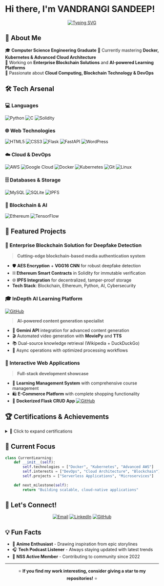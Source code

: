 #  Hi there, I'm VANDRANGI SANDEEP! 

<div align="center">
  
[![Typing SVG](https://readme-typing-svg.herokuapp.com?font=Fira+Code&pause=1000&color=36BCF7&center=true&vCenter=true&width=435&lines=Python+Developer;Cloud+Technology+Enthusiast;Blockchain+Developer;AI%2FML+Practitioner;DevOps+Explorer)](https://git.io/typing-svg)

</div>

## 🚀 About Me

🎓 **Computer Science Engineering Graduate**
🌱 Currently mastering **Docker, Kubernetes & Advanced Cloud Architecture**  
🔭 Working on **Enterprise Blockchain Solutions** and **AI-powered Learning Platforms**  
🎯 Passionate about **Cloud Computing, Blockchain Technology & DevOps**  


## 🛠️ Tech Arsenal

### 💻 Languages
![Python](https://img.shields.io/badge/Python-3776AB?style=for-the-badge&logo=python&logoColor=white)
![C](https://img.shields.io/badge/C-00599C?style=for-the-badge&logo=c&logoColor=white)
![Solidity](https://img.shields.io/badge/Solidity-363636?style=for-the-badge&logo=solidity&logoColor=white)

### 🌐 Web Technologies
![HTML5](https://img.shields.io/badge/HTML5-E34F26?style=for-the-badge&logo=html5&logoColor=white)
![CSS3](https://img.shields.io/badge/CSS3-1572B6?style=for-the-badge&logo=css3&logoColor=white)
![Flask](https://img.shields.io/badge/Flask-000000?style=for-the-badge&logo=flask&logoColor=white)
![FastAPI](https://img.shields.io/badge/FastAPI-005571?style=for-the-badge&logo=fastapi)
![WordPress](https://img.shields.io/badge/WordPress-21759B?style=for-the-badge&logo=wordpress&logoColor=white)

### ☁️ Cloud & DevOps
![AWS](https://img.shields.io/badge/Amazon_AWS-232F3E?style=for-the-badge&logo=amazon-aws&logoColor=white)
![Google Cloud](https://img.shields.io/badge/Google_Cloud-4285F4?style=for-the-badge&logo=google-cloud&logoColor=white)
![Docker](https://img.shields.io/badge/Docker-2CA5E0?style=for-the-badge&logo=docker&logoColor=white)
![Kubernetes](https://img.shields.io/badge/Kubernetes-326ce5.svg?&style=for-the-badge&logo=kubernetes&logoColor=white)
![Git](https://img.shields.io/badge/Git-F05032?style=for-the-badge&logo=git&logoColor=white)
![Linux](https://img.shields.io/badge/Linux-FCC624?style=for-the-badge&logo=linux&logoColor=black)

### 🗄️ Databases & Storage
![MySQL](https://img.shields.io/badge/MySQL-00000F?style=for-the-badge&logo=mysql&logoColor=white)
![SQLite](https://img.shields.io/badge/SQLite-07405E?style=for-the-badge&logo=sqlite&logoColor=white)
![IPFS](https://img.shields.io/badge/IPFS-65C2CB?style=for-the-badge&logo=ipfs&logoColor=white)

### 🔗 Blockchain & AI
![Ethereum](https://img.shields.io/badge/Ethereum-3C3C3D?style=for-the-badge&logo=Ethereum&logoColor=white)
![TensorFlow](https://img.shields.io/badge/TensorFlow-FF6F00?style=for-the-badge&logo=tensorflow&logoColor=white)

## 🌟 Featured Projects

### 🔐 Enterprise Blockchain Solution for Deepfake Detection
> **Cutting-edge blockchain-based media authentication system**
- 🛡️ **AES Encryption** + **VGG16 CNN** for robust deepfake detection
- ⛓️ **Ethereum Smart Contracts** in Solidity for immutable verification
- 🌐 **IPFS Integration** for decentralized, tamper-proof storage
- **Tech Stack**: Blockchain, Ethereum, Python, AI, Cybersecurity

### 🎓 InDepth AI Learning Platform
[![GitHub](https://img.shields.io/badge/GitHub-100000?style=for-the-badge&logo=github&logoColor=white)](https://github.com/sandeep210204/AI-content-generator)
> **AI-powered content generation specialist**
- 🤖 **Gemini API** integration for advanced content generation
- 🎬 Automated video generation with **MoviePy** and **TTS**
- 📚 Dual-source knowledge retrieval (Wikipedia + DuckDuckGo)
- 🔄 Async operations with optimized processing workflows

### 🛒 Interactive Web Applications
> **Full-stack development showcase**
- 📖 **Learning Management System** with comprehensive course management
- 🛍️ **E-Commerce Platform** with complete shopping functionality
- 🐳 **Dockerized Flask CRUD App** [![GitHub](https://img.shields.io/badge/View-Code-blue)](https://github.com/sandeep210204/flask-todo-docker)

## 🏆 Certifications & Achievements

<details>
<summary>🎯 Click to expand certifications</summary>

- 🏅 **Google Cloud Digital Leader** (Jan 2024)
- 📊 **Database Management System** - NPTEL (Apr 2023)
- 🐍 **Python for Data Science** - NPTEL (Sep 2023)
- ☁️ **Google Cloud Computing Foundations** (Jun 2024)
- 🤖 **Introduction to Machine Learning** - NPTEL (Oct 2024)

</details>



## 🎯 Current Focus

```python
class CurrentLearning:
    def __init__(self):
        self.technologies = ["Docker", "Kubernetes", "Advanced AWS"]
        self.interests = ["DevOps", "Cloud Architecture", "Blockchain"]
        self.projects = ["Serverless Applications", "Microservices"]
    
    def next_milestone(self):
        return "Building scalable, cloud-native applications"
```

## 🤝 Let's Connect!

<div align="center">

[![Email](https://img.shields.io/badge/Email-D14836?style=for-the-badge&logo=gmail&logoColor=white)](mailto:sandeepvandrangi@gmail.com)
[![LinkedIn](https://img.shields.io/badge/LinkedIn-0077B5?style=for-the-badge&logo=linkedin&logoColor=white)](https://www.linkedin.com/in/sandeep-vandrangi-dev/)
[![GitHub](https://img.shields.io/badge/GitHub-100000?style=for-the-badge&logo=github&logoColor=white)](https://github.com/sandeep210204)

</div>

## 💡 Fun Facts

- 🎌 **Anime Enthusiast** - Drawing inspiration from epic storylines
- 🎧 **Tech Podcast Listener** - Always staying updated with latest trends
- 🤝 **NSS Active Member** - Contributing to community since 2022

---

<div align="center">




⭐ **If you find my work interesting, consider giving a star to my repositories!** ⭐

</div>
